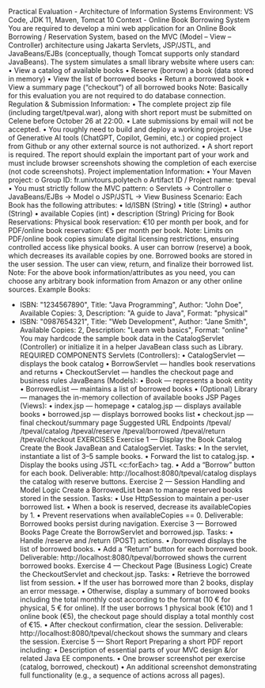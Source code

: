 Practical Evaluation - Architecture of Information Systems
Environment: VS Code, JDK 11, Maven, Tomcat 10
Context - Online Book Borrowing System
You are required to develop a mini web application for an Online Book Borrowing /
Reservation System, based on the MVC (Model – View – Controller) architecture using
Jakarta Servlets, JSP/JSTL, and JavaBeans/EJBs (conceptually, though Tomcat supports only
standard JavaBeans).
The system simulates a small library website where users can:
• View a catalog of available books
• Reserve (borrow) a book (data stored in memory)
• View the list of borrowed books
• Return a borrowed book
• View a summary page (“checkout”) of all borrowed books
Note:
Basically for this evaluation you are not required to do database connection.
Regulation & Submission Information:
• The complete project zip file (including target/tpeval.war), along with short report
must be submitted on Celene before October 26 at 22:00.
• Late submissions by email will not be accepted.
• You roughly need to build and deploy a working project.
• Use of Generative AI tools (ChatGPT, Copilot, Gemini, etc.) or copied project from
Github or any other external source is not authorized.
• A short report is required. The report should explain the important part of your work
and must include browser screenshots showing the completion of each exercise
(not code screenshots).
Project implementation Information:
• Your Maven project:
o Group ID: fr.univtours.polytech
o Artifact ID / Project name: tpeval
• You must strictly follow the MVC pattern:
o Servlets → Controller
o JavaBeans/EJBs → Model
o JSP/JSTL → View
Business Scenario:
Each Book has the following attributes:
• Id/ISBN (String)
• title (String)
• author (String)
• available Copies (int)
• description (String)
Pricing for Book Reservations: Physical book reservation: €10 per month per book, and for
PDF/online book reservation: €5 per month per book. Note: Limits on PDF/online book copies simulate
digital licensing restrictions, ensuring controlled access like physical books.
A user can borrow (reserve) a book, which decreases its available copies by one. Borrowed
books are stored in the user session. The user can view, return, and finalize their borrowed
list.
Note: For the above book information/attributes as you need, you can choose any arbitrary
book information from Amazon or any other online sources.
Example Books:
- ISBN: "1234567890", Title: "Java Programming", Author: "John Doe", Available Copies: 3, Description: "A guide to Java",
Format: "physical"
- ISBN: "0987654321", Title: "Web Development", Author: "Jane Smith", Available Copies: 2, Description: "Learn web
basics", Format: "online"
You may hardcode the sample book data in the CatalogServlet (Controller) or initialize it in
a helper JavaBean class such as Library.
REQUIRED COMPONENTS
Servlets (Controllers):
• CatalogServlet — displays the book catalog
• BorrowServlet — handles book reservations and returns
• CheckoutServlet — handles the checkout page and business rules
JavaBeans (Models):
• Book — represents a book entity
• BorrowedList — maintains a list of borrowed books
• (Optional) Library — manages the in-memory collection of available books
JSP Pages (Views):
• index.jsp — homepage
• catalog.jsp — displays available books
• borrowed.jsp — displays borrowed books list
• checkout.jsp — final checkout/summary page
Suggested URL Endpoints
/tpeval/
/tpeval/catalog
/tpeval/reserve
/tpeval/borrowed
/tpeval/return
/tpeval/checkout
EXERCISES
Exercise 1 — Display the Book Catalog
Create the Book JavaBean and CatalogServlet.
Tasks:
• In the servlet, instantiate a list of 3–5 sample books.
• Forward the list to catalog.jsp.
• Display the books using JSTL <c:forEach> tag.
• Add a “Borrow” button for each book.
Deliverable:
http://localhost:8080/tpeval/catalog displays the catalog with reserve buttons.
Exercise 2 — Session Handling and Model Logic
Create a BorrowedList bean to manage reserved books stored in the session.
Tasks:
• Use HttpSession to maintain a per-user borrowed list.
• When a book is reserved, decrease its availableCopies by 1.
• Prevent reservations when availableCopies == 0.
Deliverable:
Borrowed books persist during navigation.
Exercise 3 — Borrowed Books Page
Create the BorrowServlet and borrowed.jsp.
Tasks:
• Handle /reserve and /return (POST) actions.
• /borrowed displays the list of borrowed books.
• Add a “Return” button for each borrowed book.
Deliverable:
http://localhost:8080/tpeval/borrowed shows the current borrowed books.
Exercise 4 — Checkout Page (Business Logic)
Create the CheckoutServlet and checkout.jsp.
Tasks:
• Retrieve the borrowed list from session.
• If the user has borrowed more than 2 books, display an error message.
• Otherwise, display a summary of borrowed books including the total monthly cost
according to the format (10 € for physical, 5 € for online). If the user borrows 1
physical book (€10) and 1 online book (€5), the checkout page should display a total
monthly cost of €15.
• After checkout confirmation, clear the session.
Deliverable:
http://localhost:8080/tpeval/checkout shows the summary and clears the session.
Exercise 5 — Short Report
Preparing a short PDF report including:
• Description of essential parts of your MVC design &/or related Java EE components.
• One browser screenshot per exercise (catalog, borrowed, checkout)
• An additional screenshot demonstrating full functionality (e.g., a sequence of
actions across all pages).
